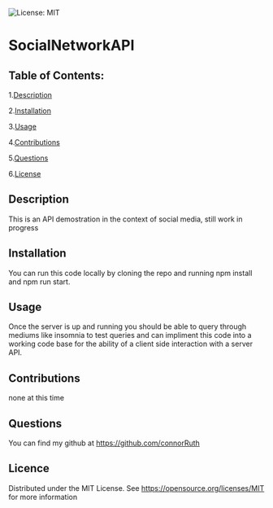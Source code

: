   ![License: MIT](https://img.shields.io/badge/License-MIT-yellow.svg)
# SocialNetworkAPI
## Table of Contents:
1.[Description](##-Description)

2.[Installation](##-Installation)

3.[Usage](##-Usage)

4.[Contributions](##-Contributions)

5.[Questions](##-Questions)

6.[License](##-License)

## Description
This is an API demostration in the context of social media, still work in progress

## Installation
You can run this code locally by cloning the repo and running npm install and npm run start.

## Usage
Once the server is up and running you should be able to query through mediums like insomnia to test queries and can impliment this code into a working code base for the ability of a client side interaction with a server API.
 
## Contributions
none at this time

## Questions
You can find my github at https://github.com/connorRuth

## Licence
  Distributed under the MIT License. See https://opensource.org/licenses/MIT for more information